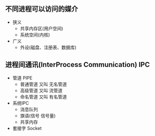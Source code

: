 ## 不同进程可以访问的媒介

- 狭义
  - 共享内存区(用户空间)
  - 系统空间(内核)
- 广义
  - 外设(磁盘、注册表、数据库)

## 进程间通讯(InterProcess Communication) IPC

- 管道 PIPE
  - 普通管道 又叫 无名管道
  - 高级管道 又叫 流管道
  - 命名管道 又叫 有名管道
- 系统IPC
  - 消息队列
  - 旗语(信号 信号量)
  - 共享内存
- 套接字 Socket